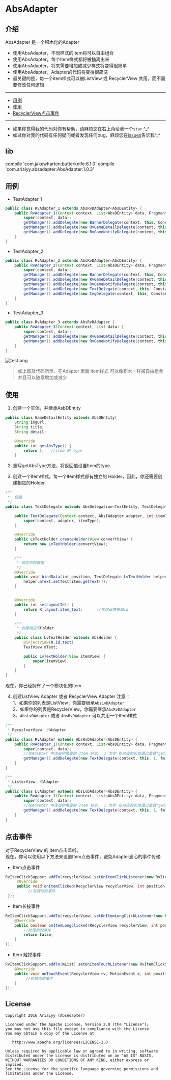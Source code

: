 # AbsAdapter

## 介绍
AbsAdapter 是一个积木化的Adapter </br>

* 使用AbsAdapter，不同样式的Item将可以自由组合
* 使用AbsAdapter，每个Item样式都将被抽离出来
* 使用AbsAdapter，将来需要增加或减少样式将变得很简单
* 使用AbsAdapter，Adapter的代码将变得很简洁
* 最关键的是，每一个item样式可以被ListView 或 RecyclerView 共用，而不需要修改任何逻辑

----
- [用例](#用例)
- [使用](#使用)
- [RecyclerView点击事件](#点击事件)

----
* 如果你觉得我的代码对你有帮助，请麻烦您在右上角给我一个`star`.^_^
* 如过你对我的代码有任何疑问或者发现任何bug，麻烦您在[issues](https://github.com/AriaLyy/AbsAdapter/issues)告诉我^_^

## lib
compile 'com.jakewharton:butterknife:6.1.0'
compile 'com.arialyy.absadapter:AbsAdapter:1.0.3'

## 用例

* TestAdapter_1
```java
public class RvAdapter_1 extends AbsRvDAdapter<AbsDEntity> {
    public RvAdapter_1(Context context, List<AbsDEntity> data, FragmentManager fm) {
        super(context, data);
        getManager().addDelegate(new BannerDelegate(context, this, Constance.ADAPTER_TYPE.TYPE_BANNER, fm));
        getManager().addDelegate(new RvGameDetailDelegate(context, this, Constance.ADAPTER_TYPE.TYPE_GAME_DETAIL));
        getManager().addDelegate(new RvGameNotifyDelegate(context, this, Constance.ADAPTER_TYPE.TYPE_NOTIFY));
    }
}
```

* TestAdapter_2
```java
public class RvAdapter_2 extends AbsRvDAdapter<AbsDEntity> {
    public RvAdapter_2(Context context, List<AbsDEntity> data, FragmentManager fm) {
        super(context, data);
        getManager().addDelegate(new BannerDelegate(context, this, Constance.ADAPTER_TYPE.TYPE_BANNER, fm));
        getManager().addDelegate(new RvGameDetailDelegate(context, this, Constance.ADAPTER_TYPE.TYPE_GAME_DETAIL));
        getManager().addDelegate(new RvGameNotifyDelegate(context, this, Constance.ADAPTER_TYPE.TYPE_NOTIFY));
        getManager().addDelegate(new TextDelegate(context, this, Constance.ADAPTER_TYPE.TYPE_TEXT));
        getManager().addDelegate(new ImgDelegate(context, this, Constance.ADAPTER_TYPE.TYPE_IMG));
    }
}
```

* TestAdapter_3
```java
public class RvAdapter_3 extends AbsRvDAdapter {
    public RvAdapter_3(Context context, List data) {
        super(context, data);
        getManager().addDelegate(new RvGameDetailDelegate(context, this, Constance.ADAPTER_TYPE.TYPE_GAME_DETAIL));
        getManager().addDelegate(new RvGameNotifyDelegate(context, this, Constance.ADAPTER_TYPE.TYPE_NOTIFY));
    }
}
```
![test.png](http://upload-images.jianshu.io/upload_images/1824042-8c60c9d0ab98173e.png?imageMogr2/auto-orient/strip%7CimageView2/2/w/1240)

> 如上图及代码所示，在Adapter 里面 item样式 可以像积木一样被自由组合并且可以随意增加或减少

## 使用
1. 创建一个实体，并继承AsbDEntity
```java
public class GameDetailEntity extends AbsDEntity{
    String imgUrl;
    String title;
    String detail;

    @Override
    public int getAbsType() {
        return 1;   //item 的 type
    }
```
2. 重写getAbsType方法，将返回值设置Item的type.

3. 创建一个Item样式，每一个Item样式都有独立的 Holder，因此，你还需要创建相应的Holder

```java
/**
 *  创建
 */
public class TextDelegate extends AbsDelegation<TextEntity, TextDelegate.LvTextHolder> {

    public TextDelegate(Context context, AbsIAdapter adapter, int itemType) {
        super(context, adapter, itemType);
    }

    @Override
    public LvTextHolder createHolder(View convertView) {
        return new LvTextHolder(convertView);
    }

    /**
     * 绑定你的数据
     */
    @Override
    public void bindData(int position, TextDelegate.LvTextHolder helper, TextEntity item) {
        helper.mText.setText(item.getText());
    }


    @Override
    public int setLayoutId() {
        return R.layout.item_text;      //在这设置布局id
    }

    /**
     * 创建相应的Holder
     */
    public class LvTextHolder extends AbsHolder {
        @InjectView(R.id.text)
        TextView mText;

        public LvTextHolder(View itemView) {
            super(itemView);
        }
    }
}
```

现在，你已经拥有了一个模块化的Item

4. 创建ListView Adapter 或者 RecyclerView Adapter
注意 ：</br>
1、如果你的列表是ListView，你需要继承`AbsLvDAdapter` </br>
2、如果你的列表是RecyclerView，你需要继承`AbsRvDAdapter` </br>
3、`AbsLvDAdapter` 或者 `AbsRvDAdapter` 可以共用一个Item样式

```java
/**
 * RecyclverView  的Adapter
 */
public class RvAdapter extends AbsRvDAdapter<AbsDEntity> {
    public RvAdapter_1(Context context, List<AbsDEntity> data, FragmentManager fm) {
        super(context, data);
        //在Adapter 中注册你需要的 Item 样式， 1 为你 在对应的实体通过重载“getAbsType”设置的参数
        getManager().addDelegate(new TextDelegate(context, this, 1, fm));
    }
}
```

```java
/**
 * ListerView  的Adapter
 */
public class LvAdapter extends AbsLvDAdapter<AbsDEntity> {
    public RvAdapter_1(Context context, List<AbsDEntity> data, FragmentManager fm) {
        super(context, data);
        //在Adapter 中注册你需要的 Item 样式， 1 为你 在对应的实体通过重载“getAbsType”设置的参数
        getManager().addDelegate(new TextDelegate(context, this, 1, fm));
    }
}
```

## 点击事件
对于RecyclerView 的 item点击监听。</br>
现在，你可以使用以下方法来设置Item点击事件，避免Adapter恶心的事件传递:</br>

* Item点击事件

```java
RvItemClickSupport.addTo(recyclerView).setOnItemClickListener(new RvItemClickSupport.OnItemClickListener() {
     @Override
     public void onItemClicked(RecyclerView recyclerView, int position, View v) {
          //处理你的事件
 });
```

* Item长按事件

```java
RvItemClickSupport.addTo(recyclerView).setOnItemLongClickListener(new RvItemClickSupport.OnItemLongClickListener() {
    @Override
    public boolean onItemLongClicked(RecyclerView recyclerView, int position, View v) {
        //处理你的事件
        return false;
    }
});
```

* Item 触摸事件

```java
RvItemClickSupport.addTo(mList).setOnItemTouchListener(new RvItemClickSupport.OnItemTouchListener() {
    @Override
    public void onTouchEvent(RecyclerView rv, MotionEvent e, int position, View v) {
         //处理你的事件
    }
});
```

## License

    Copyright 2016 AriaLyy (AbsAdapter)

    Licensed under the Apache License, Version 2.0 (the "License");
    you may not use this file except in compliance with the License.
    You may obtain a copy of the License at

       http://www.apache.org/licenses/LICENSE-2.0

    Unless required by applicable law or agreed to in writing, software
    distributed under the License is distributed on an "AS IS" BASIS,
    WITHOUT WARRANTIES OR CONDITIONS OF ANY KIND, either express or implied.
    See the License for the specific language governing permissions and
    limitations under the License.
